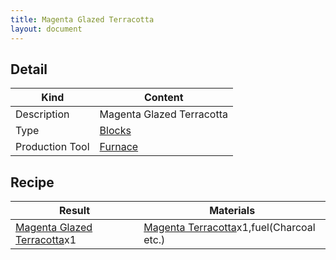 ```yaml
---
title: Magenta Glazed Terracotta
layout: document
---
```

## Detail

|Kind|Content|
|---|---|
|Description|Magenta Glazed Terracotta|
|Type|[Blocks](Blocks)|
|Production Tool|[Furnace](Furnace)|

## Recipe

|Result|Materials|
|---|---|
|[Magenta Glazed Terracotta](Magenta_Glazed_Terracotta)x1|[Magenta Terracotta](Magenta_Terracotta)x1,fuel(Charcoal etc.)|
